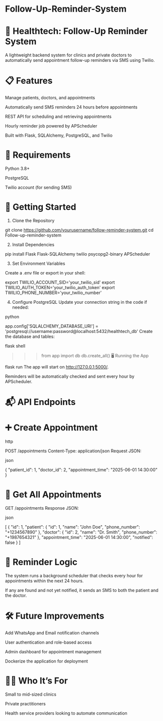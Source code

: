 # Follow-Up-Reminder-System

# 🏥 Healthtech: Follow-Up Reminder System

A lightweight backend system for clinics and private doctors to automatically send appointment follow-up reminders via SMS using Twilio.

# 📋 Features

Manage patients, doctors, and appointments

Automatically send SMS reminders 24 hours before appointments

REST API for scheduling and retrieving appointments

Hourly reminder job powered by APScheduler

Built with Flask, SQLAlchemy, PostgreSQL, and Twilio

# 🔧 Requirements

Python 3.8+

PostgreSQL

Twilio account (for sending SMS)

# 🚀 Getting Started

1. Clone the Repository

git clone https://github.com/yourusername/follow-reminder-system.git
cd Follow-up-reminder-system

2. Install Dependencies

pip install Flask Flask-SQLAlchemy twilio psycopg2-binary APScheduler

3. Set Environment Variables
   
Create a .env file or export in your shell:

export TWILIO_ACCOUNT_SID='your_twilio_sid'
export TWILIO_AUTH_TOKEN='your_twilio_auth_token'
export TWILIO_PHONE_NUMBER='your_twilio_number'

4. Configure PostgreSQL
Update your connection string in the code if needed:

python

app.config['SQLALCHEMY_DATABASE_URI'] = 'postgresql://username:password@localhost:5432/healthtech_db'
Create the database and tables:

flask shell
>>> from app import db
>>> db.create_all()
🖥️ Running the App

flask run
The app will start on http://127.0.0.1:5000/.

Reminders will be automatically checked and sent every hour by APScheduler.

# 📬 API Endpoints

# ➕ Create Appointment

http

POST /appointments
Content-Type: application/json
Request JSON:

json

{
  "patient_id": 1,
  "doctor_id": 2,
  "appointment_time": "2025-06-01 14:30:00"
}

# 📄 Get All Appointments

GET /appointments
Response JSON:

json

[
  {
    "id": 1,
    "patient": {
      "id": 1,
      "name": "John Doe",
      "phone_number": "+1234567890"
    },
    "doctor": {
      "id": 2,
      "name": "Dr. Smith",
      "phone_number": "+1987654321"
    },
    "appointment_time": "2025-06-01 14:30:00",
    "notified": false
  }
]

# 🔁 Reminder Logic
The system runs a background scheduler that checks every hour for appointments within the next 24 hours.

If any are found and not yet notified, it sends an SMS to both the patient and the doctor.

# 🛠 Future Improvements

Add WhatsApp and Email notification channels

User authentication and role-based access

Admin dashboard for appointment management

Dockerize the application for deployment

# 👨‍⚕️ Who It’s For

Small to mid-sized clinics

Private practitioners

Health service providers looking to automate communication
